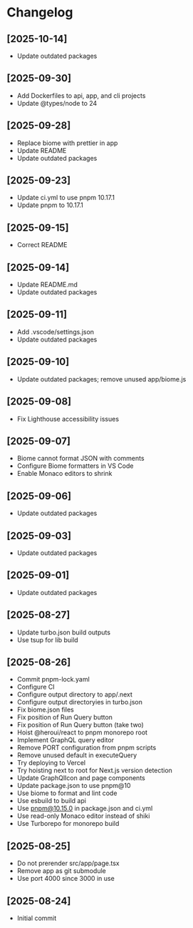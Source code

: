 # Changelog

## [2025-10-14]

- Update outdated packages

## [2025-09-30]

- Add Dockerfiles to api, app, and cli projects
- Update @types/node to 24

## [2025-09-28]

- Replace biome with prettier in app
- Update README
- Update outdated packages

## [2025-09-23]

- Update ci.yml to use pnpm 10.17.1
- Update pnpm to 10.17.1

## [2025-09-15]

- Correct README

## [2025-09-14]

- Update README.md
- Update outdated packages

## [2025-09-11]

- Add .vscode/settings.json
- Update outdated packages

## [2025-09-10]

- Update outdated packages; remove unused app/biome.js

## [2025-09-08]

- Fix Lighthouse accessibility issues

## [2025-09-07]

- Biome cannot format JSON with comments
- Configure Biome formatters in VS Code
- Enable Monaco editors to shrink

## [2025-09-06]

- Update outdated packages

## [2025-09-03]

- Update outdated packages

## [2025-09-01]

- Update outdated packages

## [2025-08-27]

- Update turbo.json build outputs
- Use tsup for lib build

## [2025-08-26]

- Commit pnpm-lock.yaml
- Configure CI
- Configure output directory to app/.next
- Configure output directoryies in turbo.json
- Fix biome.json files
- Fix position of Run Query button
- Fix position of Run Query button (take two)
- Hoist @heroui/react to pnpm monorepo root
- Implement GraphQL query editor
- Remove PORT configuration from pnpm scripts
- Remove unused default in executeQuery
- Try deploying to Vercel
- Try hoisting next to root for Next.js version detection
- Update GraphQlIcon and page components
- Update package.json to use pnpm@10
- Use biome to format and lint code
- Use esbuild to build api
- Use pnpm@10.15.0 in package.json and ci.yml
- Use read-only Monaco editor instead of shiki
- Use Turborepo for monorepo build

## [2025-08-25]

- Do not prerender src/app/page.tsx
- Remove app as git submodule
- Use port 4000 since 3000 in use

## [2025-08-24]

- Initial commit
